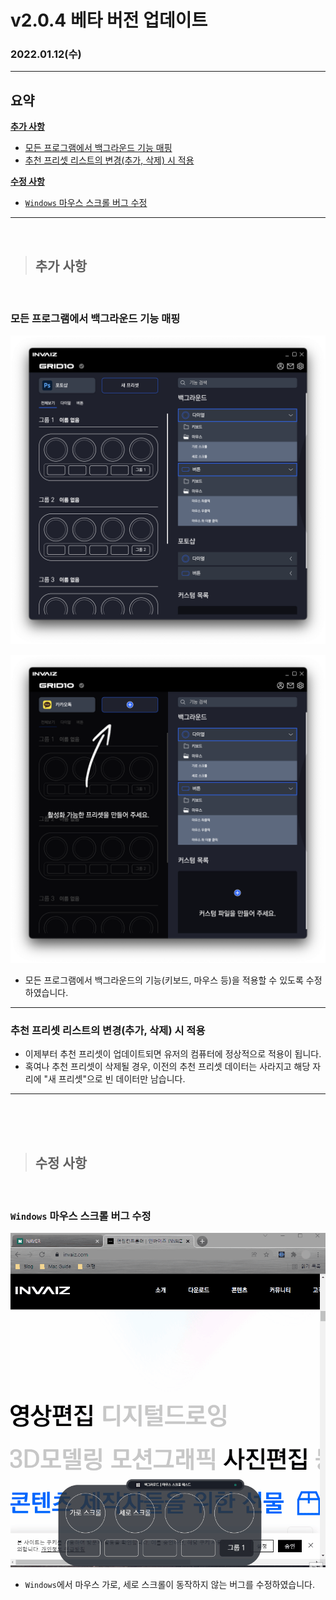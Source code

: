 # v2.0.4 베타 버전 업데이트

### 2022.01.12(수)

---

## 요약

**[추가 사항](#추가-사항)**

- [모든 프로그램에서 백그라운드 기능 매핑](#모든-프로그램에서-백그라운드-기능-매핑)
- [추천 프리셋 리스트의 변경(추가, 삭제) 시 적용](#추천-프리셋-리스트의-변경추가-삭제-시-적용)

**[수정 사항](#수정-사항)**

- [`Windows` 마우스 스크롤 버그 수정](#windows-마우스-스크롤-버그-수정)

---

<br />

> ## 추가 사항

<br />

### 모든 프로그램에서 백그라운드 기능 매핑

![지원_프로그램에서_백그라운드_기능_적용](../assets/v2.0.4/support_program_background.png)

![추가된_프로그램에서_백그라운드_기능_적용](../assets/v2.0.4/add_program_background.png)

- 모든 프로그램에서 백그라운드의 기능(키보드, 마우스 등)을 적용할 수 있도록 수정하였습니다.

---

### 추천 프리셋 리스트의 변경(추가, 삭제) 시 적용

- 이제부터 추천 프리셋이 업데이트되면 유저의 컴퓨터에 정상적으로 적용이 됩니다.
- 혹여나 추천 프리셋이 삭제될 경우, 이전의 추천 프리셋 데이터는 사라지고 해당 자리에 "새 프리셋"으로 빈 데이터만 남습니다.

---

<br />
<br />
<br />

> ## 수정 사항

<br />

### `Windows` 마우스 스크롤 버그 수정

![Windows_마우스_스크롤](../assets/v2.0.4/windows_mouse_scroll.gif)

- `Windows`에서 마우스 가로, 세로 스크롤이 동작하지 않는 버그를 수정하였습니다.
